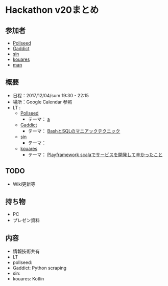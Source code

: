 # Hackathon v20まとめ

## 参加者
* [Pollseed](https://github.com/pollseed)
* [Gaddict](https://github.com/Gaddict)
* [sin](https://github.com/ogasawaraShinnosuke)
* [kouares](https://github.com/kouares)
* [man](???)

## 概要
* 日程：2017/12/04/sum 19:30 - 22:15
* 場所：Google Calendar 参照
* LT : 
  * [Pollseed](https://github.com/pollseed)
     * テーマ： [a](a)
  * [Gaddict](https://github.com/Gaddict)
     * テーマ： [BashとSQLのマニアックテクニック](https://slideship.com/presentations/H2RTHbshQuwZKBfqHPLfX1)
  * [sin](https://github.com/ogasawaraShinnosuke)
     * テーマ： []()
  * [kouares](https://github.com/kouares)
     * テーマ： [Playframework scalaでサービスを開発して辛かったこと](https://gitpitch.com/kouares/git-pitch-slide)

## TODO
* Wiki更新等

## 持ち物
* PC
* プレゼン資料

## 内容
* 情報技術共有
* LT
* pollseed: 
* Gaddict: Python scraping
* sin: 
* kouares: Kotlin
